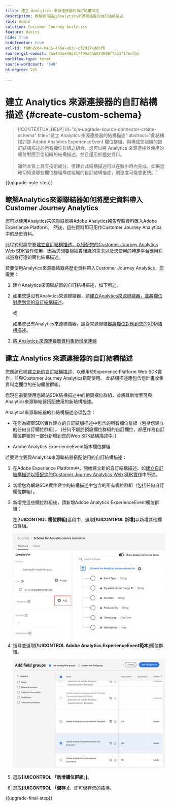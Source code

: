 ```yaml
---
title: 建立 Analytics 來源連接器的自訂結構描述
description: 瞭解如何建立Analytics來源聯結器的自訂結構描述
role: Admin
solution: Customer Journey Analytics
feature: Basics
hide: true
hidefromtoc: true
exl-id: fad62c04-b435-466a-ab3c-cf2d174ddbfb
source-git-commit: 4ba493ae40d417499a4ab584898ff533f17be755
workflow-type: tm+mt
source-wordcount: '548'
ht-degree: 23%

---
```


# 建立 Analytics 來源連接器的自訂結構描述 {#create-custom-schema}

<!-- markdownlint-disable MD034 -->

>[!CONTEXTUALHELP]
>id="cja-upgrade-source-connector-create-schema"
>title="建立 Analytics 來源連接器的結構描述"
>abstract="此結構描述是 Adobe Analytics ExperienceEvent 欄位群組，與構成您組織的自訂結構描述的所有欄位群組之組合。您可以將 Analytics 來源連接器使用的欄位對應至您組織的結構描述，並且僅用於歷史資料。<br><br>雖然本質上具有技術成分，但建立此結構描述可以在數小時內完成，如果您確切知道哪些欄位群組構成組織的自訂結構描述，則速度可能會更快。"

<!-- markdownlint-enable MD034 -->

{{upgrade-note-step}}

## 瞭解Analytics來源聯結器如何將歷史資料帶入Customer Journey Analytics

您可以使用Analytics來源聯結器將Adobe Analytics報告套裝資料匯入Adobe Experience Platform。 然後，這些資料即可用作Customer Journey Analytics中的歷史資料。

此程式假設您要[建立自訂結構描述，以搭配您的Customer Journey Analytics Web SDK實作](/help/getting-started/cja-upgrade/cja-upgrade-schema-create.md)使用，因為您想要根據貴組織的需求以及您使用的特定平台應用程式量身打造的簡化結構描述。

若要使用Analytics來源聯結器將歷史資料帶入Customer Journey Analytics，您需要：

1. 建立Analytics來源聯結器的自訂結構描述，如下所述。

1. 如果您還沒有Analytics來源聯結器，請[建立Analytics來源聯結器，並將欄位對應到您的自訂結構描述](/help/getting-started/cja-upgrade/cja-upgrade-source-connector.md)。

   或

   如果您已有Analytics來源聯結器，請從來源聯結器[將欄位對應到您的XDM結構描述](/help/getting-started/cja-upgrade/cja-upgrade-from-source-connector.md)。

1. [將 Analytics 來源連接器資料集新增至連線](/help/getting-started/cja-upgrade/cja-upgrade-source-connector-dataset.md)

## 建立 Analytics 來源連接器的自訂結構描述

您應該已經[建立新的自訂結構描述](/help/getting-started/cja-upgrade/cja-upgrade-schema-create.md)，以便用於Experience Platform Web SDK實作，並與Customer Journey Analytics搭配使用。 此結構描述應包含您計畫收集資料之欄位的任何欄位群組。

您現在需要使用您網站SDK結構描述中的相同欄位群組，並將其新增至可與Analytics來源聯結器搭配使用的新結構描述。

Analytics來源聯結器的此結構描述必須包含：

* 在您為網頁SDK實作建立的自訂結構描述中包含的所有欄位群組（包括您建立的任何自訂欄位群組）。 (任何不屬於預設欄位群組的自訂欄位，都應作為自訂欄位群組的一部分新增到您的Web SDK結構描述中。)

* Adobe Analytics ExperienceEvent範本欄位群組

若要建立要與Analytics來源聯結器搭配使用的自訂結構描述：

1. 在Adobe Experience Platform中，開始建立新的自訂結構描述，如[建立自訂結構描述以搭配您的Customer Journey Analytics Web SDK實作](/help/getting-started/cja-upgrade/cja-upgrade-schema-create.md)中所述。

1. 新增您為網站SDK實作建立的結構描述中包含的所有欄位群組（包括任何自訂欄位群組）。

1. 新增完這些欄位群組後，請新增Adobe Analytics ExperienceEvent欄位群組：

   在&#x200B;**[!UICONTROL 欄位群組]**&#x200B;區段中，選取&#x200B;**[!UICONTROL 新增]**&#x200B;以新增其他欄位群組。

   ![新增欄位群組至結構描述](assets/schema-add-field-group.png)

1. 搜尋並選取&#x200B;**[!UICONTROL Adobe Analytics ExperienceEvent範本]**&#x200B;欄位群組。

   ![新增Adobe Analytics ExperienceEvent欄位群組](assets/schema-experienceevent.png)

1. 選取&#x200B;**[!UICONTROL 「新增欄位群組」]**。

1. 選取&#x200B;**[!UICONTROL 「儲存」]**，即可儲存您的結構。

{{upgrade-final-step}}
